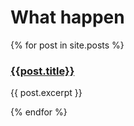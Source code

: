 # What happen

{% for post in site.posts %}
### [{{post.title}}]({{post.url}})

{{ post.excerpt }}

{% endfor %}
